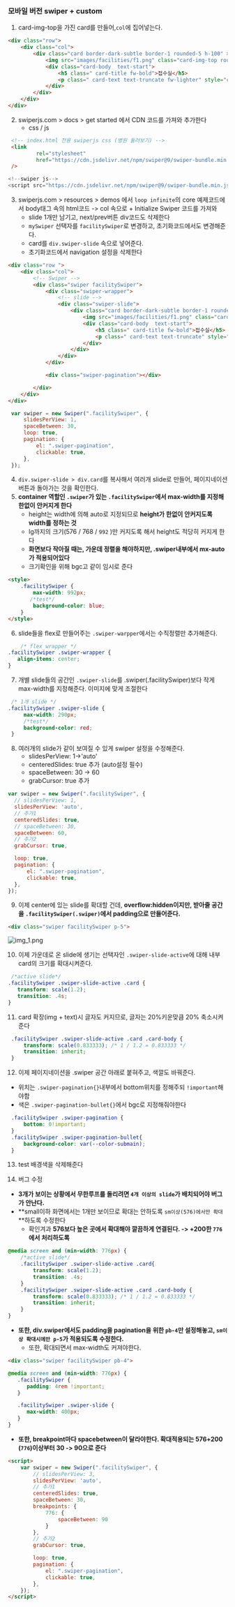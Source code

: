 ### 모바일 버전 swiper + custom
1. card-img-top을 가진 card를 만들어,`col`에 집어넣는다.
```html
<div class="row">
    <div class="col">
        <div class="card border-dark-subtle border-1 rounded-5 h-100" >
            <img src="images/facilities/f1.png" class="card-img-top rounded-top-5 " alt="...">
            <div class="card-body  text-start">
                <h5 class=" card-title fw-bold">접수실</h5>
                <p class=" card-text text-truncate fw-lighter" style="color: darkgray">접수와 대기를 하는 공간</p>
            </div>
        </div>
    </div>
</div>
```
2. swiperjs.com > docs > get started 에서 CDN 코드를 가져와 추가한다
   - css / js
```html
 <!-- index.html 전용 swiperjs css (병원 둘러보기) -->
 <link
         rel="stylesheet"
         href="https://cdn.jsdelivr.net/npm/swiper@9/swiper-bundle.min.css"
 />
```
```js
<!--swiper js-->
<script src="https://cdn.jsdelivr.net/npm/swiper@9/swiper-bundle.min.js"></script>
```
3. swiperjs.com > resources > demos 에서 `loop infinite`의 core 예제코드에서 body태그 속의 html코드 -> col 속으로 +  Initialize Swiper 코드를 가져와
   - slide 1개만 남기고, next/prev버튼 div코드도 삭제한다
   - `mySwiper` 선택자를 `facilitySwiper`로 변경하고, 초기화코드에서도 변경해준다.
   - card를 `div.swiper-slide` 속으로 넣어준다.
   - 초기화코드에서 navigation 설정을 삭제한다
```html
<div class="row ">
    <div class="col">
        <!-- Swiper -->
        <div class="swiper facilitySwiper">
            <div class="swiper-wrapper">
                <!-- slide -->
                <div class="swiper-slide">
                    <div class="card border-dark-subtle border-1 rounded-5 h-100">
                        <img src="images/facilities/f1.png" class="card-img-top rounded-top-5 " alt="...">
                        <div class="card-body  text-start">
                            <h5 class=" card-title fw-bold">접수실</h5>
                            <p class=" card-text text-truncate" style="color: darkgray">접수와 대기를 하는 공간</p>
                        </div>
                    </div>
                </div>
            </div>

            <div class="swiper-pagination"></div>

        </div>
    </div>
</div>
```
```js
 var swiper = new Swiper(".facilitySwiper", {
     slidesPerView: 1,
     spaceBetween: 30,
     loop: true,
     pagination: {
         el: ".swiper-pagination",
         clickable: true,
     },
 });
```
4. `div.swiper-slide > div.card`를 복사해서 여러개 slide로 만들어, 페이지네이션 버튼과 돌아가는 것을 확인한다.
5. **container 역할인 `.swiper`가 있는 `.facilitySwiper`에서 max-width를 지정해 한없이 안커지게 한다**
   - height는 width에 의해 auto로 지정되므로 **height가 한없이 안커지도록 width를 정하는 것**
   - lg까지의 크기(576 / 768 / `992` )만 커지도록 해서 height도 적당히 커지게 한다
   - **화면보다 작아질 때는, 가운데 정렬을 해야하지만, .swiper내부에서 mx-auto가 적용되어있다**
   - 크기확인을 위해 bgc고 같이 임시로 준다
```html
<style>
    .facilitySwiper {
        max-width: 992px;
       /*test*/
        background-color: blue;
    }
</style>
```
6. slide들을 flex로 만들어주는 `.swiper-warpper`에서는 수직정렬만 추가해준다.
```css
    /* flex wrapper */
.facilitySwiper .swiper-wrapper {
   align-items: center;
}
```
7. 개별 slide들의 공간인 `.swiper-slide`를 .swiper(.facilitySwiper)보다 작게 max-width를 지정해준다. 이미지에 맞게 조절한다
```css
 /* 1개 slide */
.facilitySwiper .swiper-slide {
     max-width: 290px;
     /*test*/
     background-color: red;
 }
```
8. 여러개의 slide가 같이 보여질 수 있게 swiper 설정을 수정해준다.
   - slidesPerView: 1->'auto'
   - centeredSlides: true 추가 (auto설정 필수)
   - spaceBetween: 30 -> 60
   - grabCursor: true 추가
```js
var swiper = new Swiper(".facilitySwiper", {
  // slidesPerView: 1,
  slidesPerView: 'auto',
  // 추가1
  centeredSlides: true,
  // spaceBetween: 30,
  spaceBetween: 60,
  // 추가2
  grabCursor: true,

  loop: true,
  pagination: {
      el: ".swiper-pagination",
      clickable: true,
  },
});
```
9. 이제 center에 있는 slide를 확대할 건데, **overflow:hidden이지만, 받아줄 공간을 `.facilitySwiper(.swiper)`에서 padding으로 만들어준다.**
```html
<div class="swiper facilitySwiper p-5">
```
![img_1.png](../ui/swiper-padding.png)

10. 이제 가운데로 온 slide에 생기는 선택자인 `.swiper-slide-active`에 대해 내부 card의 크기를 확대시켜준다.

```css
 /*active slide*/
.facilitySwiper .swiper-slide-active .card {
   transform: scale(1.2);
   transition: .4s;
}
```

11. card 확장(img + text)시 글자도 커지므로, 글자는 20%키운맞큼 20% 축소시켜준다
```css
 .facilitySwiper .swiper-slide-active .card .card-body {
     transform: scale(0.833333); /* 1 / 1.2 = 0.833333 */
     transition: inherit;
 }
```
12. 이제 페이지네이션을 .swiper 공간 아래로 붙혀주고, 색깔도 바꿔준다.
   - 위치는 `.swiper-pagination{}`내부에서 bottom위치를 정해주되 `!important`해야함
   - 색은 `.swiper-pagination-bullet{}`에서 bgc로 지정해줘야한다
```css
 .facilitySwiper .swiper-pagination {
     bottom: 0!important;
 }
 .facilitySwiper .swiper-pagination-bullet{
     background-color: var(--color-submain);
 }
```


13. test 배경색을 삭제해준다

14. 버그 수정
   - **3개가 보이는 상황에서 무한루프를 돌리려면 `4개 이상의 slide`가 배치되어야 버그가 안난다.**
   - **small이하 화면에서는 1개만 보이므로 확대는 안하도록 `sm이상(576)에서만 확대`**하도록 수정한다
      - 확인겨과 **576보다 높은 곳에서 확대해야 깔끔하게 연결된다. -> +200한 `776`에서 처리하도록**
   ```css
   @media screen and (min-width: 776px) {
       /*active slide*/
       .facilitySwiper .swiper-slide-active .card{
           transform: scale(1.2);
           transition: .4s;
       }
       .facilitySwiper .swiper-slide-active .card .card-body {
           transform: scale(0.833333); /* 1 / 1.2 = 0.833333 */
           transition: inherit;
       }
   }
   ```
   - **또한, div.swiper에서도 padding을 pagination을 위한 `pb-4`만 설정해놓고, `sm이상 확대시에만 p-5`가 적용되도록 수정한다.**
      - 또한, 확대되면서 max-width도 커져야한다.
   ```html
   <div class="swiper facilitySwiper pb-4">
   ```
   ```css
   @media screen and (min-width: 776px) {
      .facilitySwiper {
         padding: 4rem !important;
      }
   
      .facilitySwiper .swiper-slide {
         max-width: 400px;
      }
   }
   ```
   - **또한, breakpoint마다 spacebetween이 달라야한다. 확대적용되는 576+200 (`776`)이상부터 30 -> 90으로 준다**
```html
<script>
    var swiper = new Swiper(".facilitySwiper", {
        // slidesPerView: 3,
        slidesPerView: 'auto',
        // 추가1
        centeredSlides: true,
        spaceBetween: 30,
        breakpoints: {
            776: {
                spaceBetween: 90
            }
        },
        // 추가2
        grabCursor: true,

        loop: true,
        pagination: {
            el: ".swiper-pagination",
            clickable: true,
        },
    });
</script>
```
   
